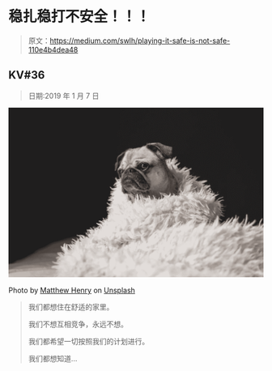 # 稳扎稳打不安全！！！

> 原文：<https://medium.com/swlh/playing-it-safe-is-not-safe-110e4b4dea48>

## KV#36

> 日期:2019 年 1 月 7 日

![](img/0d886f2ea2a8e11b4f3b4e2e0f1deedd.png)

Photo by [Matthew Henry](https://unsplash.com/photos/3lL_Nlvpl08?utm_source=unsplash&utm_medium=referral&utm_content=creditCopyText) on [Unsplash](https://unsplash.com/search/photos/safe?utm_source=unsplash&utm_medium=referral&utm_content=creditCopyText)

> 我们都想住在舒适的家里。
> 
> 我们不想互相竞争，永远不想。
> 
> 我们都希望一切按照我们的计划进行。
> 
> 我们都想知道…